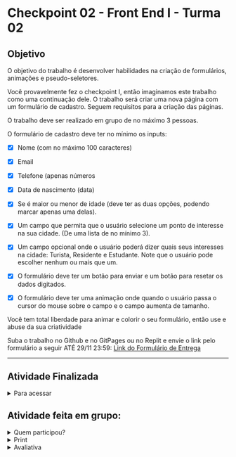 <h1>Checkpoint 02 - Front End I - Turma 02</h1>

<h2>Objetivo</h2>

<p>O objetivo do trabalho é desenvolver habilidades na criação de formulários, animações e pseudo-seletores. </p>


<p>Você provavelmente fez o checkpoint I, então imaginamos este trabalho como uma continuação dele. O trabalho será criar uma nova página com um formulário de cadastro. Seguem requisitos para a criação das páginas. </p>

<div>
O trabalho deve ser realizado em grupo de no máximo 3 pessoas.
<br>
<p>O formulário de cadastro deve ter no mínimo os inputs:</p>

- [x] Nome (com no máximo 100 caracteres)
- [x] Email
- [x] Telefone (apenas números
- [x] Data de nascimento (data)
- [x] Se é maior ou menor de idade (deve ter as duas opções, podendo marcar apenas uma delas).
- [x] Um campo que permita que o usuário selecione um ponto de interesse na sua cidade. (De uma lista de no mínimo 3).
- [x] Um campo opcional onde o usuário poderá dizer quais seus interesses na cidade: Turista, Residente e Estudante. Note que o usuário pode escolher nenhum ou mais que um.
- [x] O formulário deve ter um botão para enviar e um botão para resetar os dados digitados.
- [x] O formulário deve ter uma animação onde quando o usuário passa o cursor do mouse sobre o campo e o campo aumenta de tamanho. 


<p>Você tem total liberdade para animar e colorir o seu formulário, então use e abuse da sua criatividade</p>
Suba o trabalho no Github e no GitPages ou no Replit e envie o link pelo formulário a seguir ATÉ 29/11 23:59:  <a href="https://docs.google.com/forms/d/e/1FAIpQLScYajDrRe_IrsjYvrJ6Bd4eahI3iMDEOH-knhq2C_DxKkuqhA/viewform">Link do Formulário de Entrega</a>

</div>

---

<h2>Atividade Finalizada</h2>

<details>
  <summary> Para acessar</summary>
<p><a href="https://checkpoint2-frontend-turma2.netlify.app/" target="_blank">clique aqui </a></p>
</details>


<h2>Atividade feita em grupo:</h2>

<details>
  <summary>Quem participou?</summary>
Eu,
<a href="https://github.com/nicolorenzo">Nico</a>
e 
<a href="https://github.com/Kris5GJ">Kristy</a>
</details>
  
 <details> 
<summary>Print</summary>


![image](https://user-images.githubusercontent.com/16105546/143945269-453e4ce7-b602-464d-a402-ba286211dd5b.png)

![image](https://user-images.githubusercontent.com/16105546/143945311-b603e546-3c36-4d1c-9215-76d99b4087e8.png)

</details>


<details>
  <summary>Avaliativa</summary>
  
![unknown](https://user-images.githubusercontent.com/16105546/146624878-36d4b567-0c08-4254-bfc4-27e9afe07b68.png)

  
 </details> 
